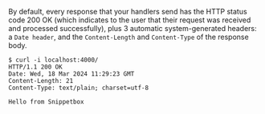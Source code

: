 By default, every response that your handlers send has the HTTP status code 200 OK (which indicates to the user that their request was received and processed successfully), plus 3 automatic system-generated headers: a `Date header`, and the `Content-Length` and  `Content-Type` of the response body.

```
$ curl -i localhost:4000/
HTTP/1.1 200 OK
Date: Wed, 18 Mar 2024 11:29:23 GMT
Content-Length: 21
Content-Type: text/plain; charset=utf-8

Hello from Snippetbox
```
